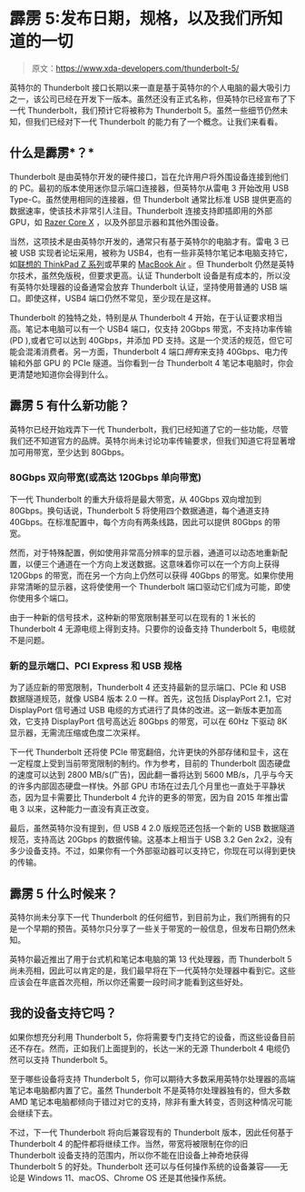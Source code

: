 # 霹雳 5:发布日期，规格，以及我们所知道的一切

> 原文：<https://www.xda-developers.com/thunderbolt-5/>

英特尔的 Thunderbolt 接口长期以来一直是基于英特尔的个人电脑的最大吸引力之一，该公司已经在开发下一版本。虽然还没有正式名称，但英特尔已经宣布了下一代 Thunderbolt，我们预计它将被称为 Thunderbolt 5。虽然一些细节仍然未知，但我们已经对下一代 Thunderbolt 的能力有了一个概念。让我们来看看。

## 什么是霹雳*？*

Thunderbolt 是由英特尔开发的硬件接口，旨在允许用户将外围设备连接到他们的 PC。最初的版本使用迷你显示端口连接器，但英特尔从雷电 3 开始改用 USB Type-C。虽然使用相同的连接器，但 Thunderbolt 通常比标准 USB 提供更高的数据速率，使该技术非常引人注目。Thunderbolt 连接支持即插即用的外部 GPU，如 [Razer Core X](https://www.amazon.com/Razer-Chroma-Aluminum-External-Enclosure/dp/B07Q78VMPW/?tag=xda-7ivtan0-20&ascsubtag=UUxdaUeUpU3776&asc_refurl=https%3A%2F%2Fwww.xda-developers.com%2Fthunderbolt-5%2F&asc_campaign=Evergreen) ，以及外部显示器和其他外围设备。

当然，这项技术是由英特尔开发的，通常只有基于英特尔的电脑才有。雷电 3 已被 USB 实现者论坛采用，被称为 USB4，也有一些非英特尔笔记本电脑支持它，如[联想的 ThinkPad Z 系列](https://www.xda-developers.com/lenovo-thinkpad-z-series/)或苹果的 [MacBook Air](https://www.xda-developers.com/macbook-air-m2-2022-review/) 。但 Thunderbolt 仍然是英特尔技术，虽然免版税，但要求更高。认证 Thunderbolt 设备是有成本的，所以没有英特尔处理器的设备通常会放弃 Thunderbolt 认证，坚持使用普通的 USB 端口。即使这样，USB4 端口仍然不常见，至少现在是这样。

Thunderbolt 的独特之处，特别是从 Thunderbolt 4 开始，在于认证要求相当高。笔记本电脑可以有一个 USB4 端口，仅支持 20Gbps 带宽，不支持功率传输(PD ),或者它可以达到 40Gbps，并添加 PD 支持。这是一个灵活的规范，但它可能会混淆消费者。另一方面，Thunderbolt 4 端口*拥有*来支持 40Gbps、电力传输和外部 GPU 的 PCIe 隧道。当你看到一台 Thunderbolt 4 笔记本电脑时，你会更清楚地知道你会得到什么。

## 霹雳 5 有什么新功能？

英特尔已经开始戏弄下一代 Thunderbolt，我们已经知道了它的一些功能，尽管我们还不知道官方的品牌。英特尔尚未讨论功率传输要求，但我们知道它将显著增加可用带宽，至少达到 80Gbps。

### 80Gbps 双向带宽(或高达 120Gbps 单向带宽)

下一代 Thunderbolt 的重大升级将是最大带宽，从 40Gbps 双向增加到 80Gbps。换句话说，Thunderbolt 5 将使用四个数据通道，每个通道支持 40Gbps。在标准配置中，每个方向有两条线路，因此可以提供 80Gbps 的带宽。

然而，对于特殊配置，例如使用非常高分辨率的显示器，通道可以动态地重新配置，以便三个通道在一个方向上发送数据。这意味着你可以在一个方向上获得 120Gbps 的带宽，而在另一个方向上仍然可以获得 40Gbps 的带宽。如果你使用非常清晰的显示器，这将使使用一个 Thunderbolt 端口驱动它们成为可能，即使你使用多个端口。

由于一种新的信号技术，这种新的带宽限制甚至可以在现有的 1 米长的 Thunderbolt 4 无源电缆上得到支持。只要你的设备支持 Thunderbolt 5，电缆就不是问题。

### 新的显示端口、PCI Express 和 USB 规格

为了适应新的带宽限制，Thunderbolt 4 还支持最新的显示端口、PCIe 和 USB 数据隧道规范，就像 USB4 版本 2.0 一样。首先，这包括 DisplayPort 2.1，它对 DisplayPort 信号通过 USB 电缆的方式进行了具体的改进。这一新版本更加高效，它支持 DisplayPort 信号高达近 80Gbps 的带宽，可以在 60Hz 下驱动 8K 显示器，无需流压缩或色度二次采样。

下一代 Thunderbolt 还将使 PCIe 带宽翻倍，允许更快的外部存储和显卡，这在一定程度上受到当前带宽限制的制约。作为参考，目前的 Thunderbolt 固态硬盘的速度可以达到 2800 MB/s(广告)，因此翻一番将达到 5600 MB/s，几乎与今天的许多内部固态硬盘一样快。外部 GPU 市场在过去几个月里也一直处于平静状态，因为显卡需要比 Thunderbolt 4 允许的更多的带宽，因为自 2015 年推出雷电 3 以来，这种能力一直没有真正改变。

最后，虽然英特尔没有提到，但 USB 4 2.0 版规范还包括一个新的 USB 数据隧道规范，支持高达 20Gbps 的数据传输。这基本上相当于 USB 3.2 Gen 2x2，没有多少设备支持。不过，如果你有一个外部驱动器可以支持它，你现在可以得到更快的传输。

## 霹雳 5 什么时候来？

英特尔尚未分享下一代 Thunderbolt 的任何细节，到目前为止，我们所拥有的只是一个早期的预告。英特尔只分享了一些关于带宽的一般信息，但发布日期仍然未知。

英特尔最近推出了用于台式机和笔记本电脑的第 13 代处理器，而 Thunderbolt 5 尚未亮相，因此可以肯定的是，我们最早将在下一代英特尔处理器中看到它。这些应该会在年底首次亮相，所以你还需要一段时间才能看到这些好处。

## 我的设备支持它吗？

如果你想充分利用 Thunderbolt 5，你将需要专门支持它的设备，而这些设备目前还不存在。然而，正如我们上面提到的，长达一米的无源 Thunderbolt 4 电缆仍然可以支持 Thunderbolt 5。

至于哪些设备将支持 Thunderbolt 5，你可以期待大多数采用英特尔处理器的高端笔记本电脑都内置了它。虽然 Thunderbolt 不是英特尔处理器独有的，但大多数 AMD 笔记本电脑都倾向于错过对它的支持，除非有重大转变，否则这种情况可能会继续下去。

不过，下一代 Thunderbolt 将向后兼容现有的 Thunderbolt 版本，因此任何基于 Thunderbolt 4 的配件都将继续工作。当然，带宽将被限制在你的旧 Thunderbolt 设备支持的范围内，所以你不能在旧设备上神奇地获得 Thunderbolt 5 的好处。Thunderbolt 还可以与任何操作系统的设备兼容——无论是 Windows 11、macOS、Chrome OS 还是其他操作系统。